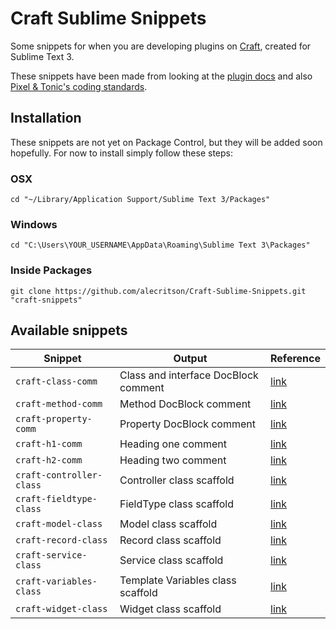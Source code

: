 # Craft Sublime Snippets
Some snippets for when you are developing plugins on [Craft](http://www.buildwithcraft.com), created for Sublime Text 3.

These snippets have been made from looking at the [plugin docs](http://buildwithcraft.com/docs/plugins/introduction) and also [Pixel & Tonic's coding standards](https://github.com/pixelandtonic/CodingStandards).

## Installation
These snippets are not yet on Package Control, but they will be added soon hopefully.
For now to install simply follow these steps:

### OSX
`cd "~/Library/Application Support/Sublime Text 3/Packages"`

### Windows
`cd "C:\Users\YOUR_USERNAME\AppData\Roaming\Sublime Text 3\Packages"`

### Inside Packages
`git clone https://github.com/alecritson/Craft-Sublime-Snippets.git "craft-snippets"`

## Available snippets

Snippet  | Output | Reference
------------- | ------------- | -------------
`craft-class-comm`  | Class and interface DocBlock comment | [link](https://github.com/pixelandtonic/CodingStandards/blob/master/standards/PHP.md#29-comments)
`craft-method-comm`  | Method DocBlock comment | [link](https://github.com/pixelandtonic/CodingStandards/blob/master/standards/PHP.md#29-comments)
`craft-property-comm`  | Property DocBlock comment | [link](https://github.com/pixelandtonic/CodingStandards/blob/master/standards/PHP.md#29-comments)
`craft-h1-comm`  | Heading one comment | [link](https://github.com/pixelandtonic/CodingStandards/blob/master/standards/PHP.md#29-comments)
`craft-h2-comm`  | Heading two comment | [link](https://github.com/pixelandtonic/CodingStandards/blob/master/standards/PHP.md#29-comments)
`craft-controller-class` | Controller class scaffold | [link](http://buildwithcraft.com/docs/plugins/controllers)
`craft-fieldtype-class` | FieldType class scaffold | [link](http://buildwithcraft.com/docs/plugins/field-types)
`craft-model-class` | Model class scaffold | [link](http://buildwithcraft.com/docs/plugins/models)
`craft-record-class` | Record class scaffold | [link](http://buildwithcraft.com/docs/plugins/records)
`craft-service-class` | Service class scaffold | [link](http://buildwithcraft.com/docs/plugins/services)
`craft-variables-class` | Template Variables class scaffold | [link](http://buildwithcraft.com/docs/plugins/variables)
`craft-widget-class` | Widget class scaffold | [link](http://buildwithcraft.com/docs/plugins/widgets)
